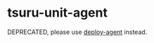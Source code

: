 tsuru-unit-agent
================

DEPRECATED, please use [deploy-agent](https://github.com/tsuru/deploy-agent) instead.
